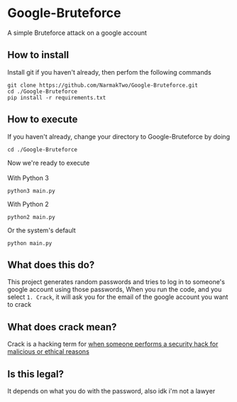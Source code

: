 # Google-Bruteforce
A simple Bruteforce attack on a google account

## How to install
Install git if you haven't already, then perfom the following commands
```
git clone https://github.com/NarmakTwo/Google-Bruteforce.git
cd ./Google-Bruteforce
pip install -r requirements.txt
```

## How to execute
If you haven't already, change your directory to Google-Bruteforce by doing
```
cd ./Google-Bruteforce
```
Now we're ready to execute<br><br>
With Python 3
```
python3 main.py
```
With Python 2
```
python2 main.py
```
Or the system's default
```
python main.py
```


## What does this do?
This project generates random passwords and tries to log in to someone's google account using those passwords,
When you run the code, and you select `1. Crack`, it will ask you for the email of the google account you want to crack

## What does crack mean?
Crack is a hacking term for [when someone performs a security hack for malicious or ethical reasons](https://www.avast.com/c-cracking#:~:text=Cracking%20is%20when%20someone%20performs,aid%20of%20their%20technical%20wizardry.)

## Is this legal?
It depends on what you do with the password, also idk i'm not a lawyer
